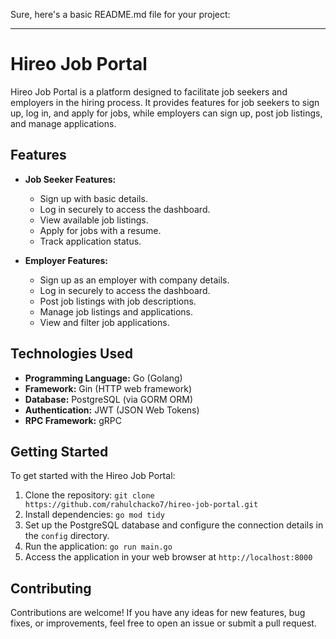 Sure, here's a basic README.md file for your project:

---

# Hireo Job Portal

Hireo Job Portal is a platform designed to facilitate job seekers and employers in the hiring process. It provides features for job seekers to sign up, log in, and apply for jobs, while employers can sign up, post job listings, and manage applications.

## Features

- **Job Seeker Features:**
  - Sign up with basic details.
  - Log in securely to access the dashboard.
  - View available job listings.
  - Apply for jobs with a resume.
  - Track application status.

- **Employer Features:**
  - Sign up as an employer with company details.
  - Log in securely to access the dashboard.
  - Post job listings with job descriptions.
  - Manage job listings and applications.
  - View and filter job applications.

## Technologies Used

- **Programming Language:** Go (Golang)
- **Framework:** Gin (HTTP web framework)
- **Database:** PostgreSQL (via GORM ORM)
- **Authentication:** JWT (JSON Web Tokens)
- **RPC Framework:** gRPC

## Getting Started

To get started with the Hireo Job Portal:

1. Clone the repository: `git clone https://github.com/rahulchacko7/hireo-job-portal.git`
2. Install dependencies: `go mod tidy`
3. Set up the PostgreSQL database and configure the connection details in the `config` directory.
4. Run the application: `go run main.go`
5. Access the application in your web browser at `http://localhost:8000`

## Contributing

Contributions are welcome! If you have any ideas for new features, bug fixes, or improvements, feel free to open an issue or submit a pull request.

